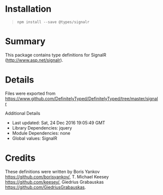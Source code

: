# Installation
> `npm install --save @types/signalr`

# Summary
This package contains type definitions for SignalR (http://www.asp.net/signalr).

# Details
Files were exported from https://www.github.com/DefinitelyTyped/DefinitelyTyped/tree/master/signalr

Additional Details
 * Last updated: Sat, 24 Dec 2016 19:05:49 GMT
 * Library Dependencies: jquery
 * Module Dependencies: none
 * Global values: SignalR

# Credits
These definitions were written by Boris Yankov <https://github.com/borisyankov/>, T. Michael Keesey <https://github.com/keesey/>, Giedrius Grabauskas <https://github.com/GiedriusGrabauskas>.
